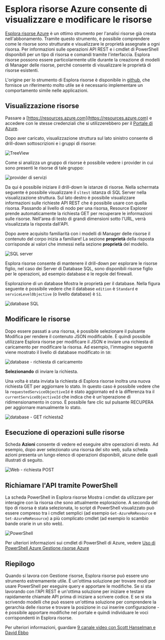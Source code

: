 <properties
   pageTitle="Esplora risorse Azure | Microsoft Azure"
   description="Vengono descritti Esplora risorse Azure e come può essere utilizzato per visualizzare e aggiornare le distribuzioni tramite Gestione risorse di Azure"
   services="azure-resource-manager"
   documentationCenter="na"
   authors="stuartleeks"
   manager="ankodu"
   editor=""/>

<tags
   ms.service="azure-resource-manager"
   ms.devlang="na"
   ms.topic="article"
   ms.tgt_pltfrm="na"
   ms.workload="na"
   ms.date="08/01/2016"
   ms.author="stuartle;tomfitz"/>

# <a name="use-azure-resource-explorer-to-view-and-modify-resources"></a>Esplora risorse Azure consente di visualizzare e modificare le risorse
[Esplora risorse Azure](https://resources.azure.com) è un ottimo strumento per l'analisi risorse già creata nell'abbonamento. Tramite questo strumento, è possibile comprendere come le risorse sono strutturate e visualizzare le proprietà assegnate a ogni risorsa. Per informazioni sulle operazioni API REST e i cmdlet di PowerShell disponibili per un tipo di risorsa e comandi tramite l'interfaccia. Esplora risorse possono essere particolarmente utile durante la creazione di modelli di Manager delle risorse, perché consente di visualizzare le proprietà di risorse esistenti.

L'origine per lo strumento di Esplora risorse è disponibile in [github](https://github.com/projectkudu/ARMExplorer), che fornisce un riferimento molto utile se è necessario implementare un comportamento simile nelle applicazioni.

## <a name="view-resources"></a>Visualizzazione risorse
Passare a [https://resources.azure.com](https://resources.azure.com) e accedere con le stesse credenziali che si utilizzerebbero per il [Portale di Azure](https://portal.azure.com).

Dopo aver caricato, visualizzazione struttura sul lato sinistro consente di drill-down sottoscrizioni e i gruppi di risorse:

![TreeView](./media/resource-manager-resource-explorer/are-01-treeview.png)

Come si analizza un gruppo di risorse è possibile vedere i provider in cui sono presenti le risorse di tale gruppo:

![provider di servizi](./media/resource-manager-resource-explorer/are-02-treeview-providers.png)

Da qui è possibile iniziare il drill-down le istanze di risorse. Nella schermata seguente è possibile visualizzare il `sltest` istanza di SQL Server nella visualizzazione struttura. Sul lato destro è possibile visualizzare informazioni sulle richieste API REST che è possibile usare con quella risorsa. Passando al livello di nodo per una risorsa, Resource Explorer prende automaticamente la richiesta GET per recuperare le informazioni sulle risorse. Nell'area di testo di grandi dimensioni sotto l'URL, verrà visualizzata la risposta dall'API. 

Dopo avere acquisito familiarità con i modelli di Manager delle risorse il contenuto del corpo inizia a familiare! La sezione **proprietà** della risposta corrisponde ai valori che immessi nella sezione **proprietà** del modello.

![SQL server](./media/resource-manager-resource-explorer/are-03-sqlserver-with-response.png)

Esplora risorse consente di mantenere il drill-down per esplorare le risorse figlio, nel caso dei Server di Database SQL, sono disponibili risorse figlio per le operazioni, ad esempio database e le regole del firewall.

Esplorazione di un database Mostra le proprietà per il database. Nella figura seguente è possibile vedere che il database `edition` è `Standard` e `serviceLevelObjective` (o livello database) è `S1`.

![database SQL](./media/resource-manager-resource-explorer/are-04-database-get.png)

## <a name="change-resources"></a>Modificare le risorse

Dopo essere passati a una risorsa, è possibile selezionare il pulsante Modifica per rendere il contenuto JSON modificabile. È quindi possibile utilizzare Esplora risorse per modificare il JSON e inviare una richiesta di caricamento per modificare la risorsa. Ad esempio, l'immagine seguente viene mostrato il livello di database modificato in `S0`:

![database - richiesta di caricamento](./media/resource-manager-resource-explorer/are-05-database-put.png)

**Selezionando** di inviare la richiesta. 

Una volta è stata inviata la richiesta di Esplora risorse inoltra una nuova richiesta GET per aggiornare lo stato. In questo caso è possibile vedere che la `requestedServiceObjectiveId` è stato aggiornato ed è la differenza tra il `currentServiceObjectiveId` che indica che è un'operazione di ridimensionamento in corso. È possibile fare clic sul pulsante RECUPERA per aggiornare manualmente lo stato.

![database - GET richiesta2](./media/resource-manager-resource-explorer/are-06-database-get2.png)

## <a name="performing-actions-on-resources"></a>Esecuzione di operazioni sulle risorse

Scheda **Azioni** consente di vedere ed eseguire altre operazioni di resto. Ad esempio, dopo aver selezionato una risorsa del sito web, sulla scheda azioni presenta un lungo elenco di operazioni disponibili, alcune delle quali illustrati di seguito.

![Web - richiesta POST](./media/resource-manager-resource-explorer/are-web-post.png)

## <a name="invoking-the-api-via-powershell"></a>Richiamare l'API tramite PowerShell
La scheda PowerShell in Esplora risorse Mostra i cmdlet da utilizzare per interagire con la risorsa che sono attualmente esplorazione. A seconda del tipo di risorsa è stata selezionata, lo script di PowerShell visualizzato può essere compreso tra i cmdlet semplici (ad esempio `Get-AzureRmResource` e `Set-AzureRmResource`) a più complicato cmdlet (ad esempio lo scambio bande orarie in un sito web). 

![PowerShell](./media/resource-manager-resource-explorer/are-07-powershell.png)

Per ulteriori informazioni sui cmdlet di PowerShell di Azure, vedere [Uso di PowerShell Azure Gestione risorse Azure](powershell-azure-resource-manager.md)

## <a name="summary"></a>Riepilogo
Quando si lavora con Gestione risorse, Esplora risorse può essere uno strumento estremamente utile. È un'ottima soluzione per trovare modi per usare PowerShell per eseguire query e apportare le modifiche. Se si sta lavorando con l'API REST è un'ottima soluzione per iniziare e testare rapidamente chiamate API prima di iniziare a scrivere codice. E se si sta scrivendo modelli che può essere un'ottima soluzione per comprendere la gerarchia delle risorse e trovare la posizione in cui inserire configurazione - è possibile apportare modifiche nel portale e quindi individuare le voci corrispondenti in Esplora risorse.

Per ulteriori informazioni, guardare [9 canale video con Scott Hanselman e David Ebbo](https://channel9.msdn.com/Shows/Azure-Friday/Azure-Resource-Manager-Explorer-with-David-Ebbo)



